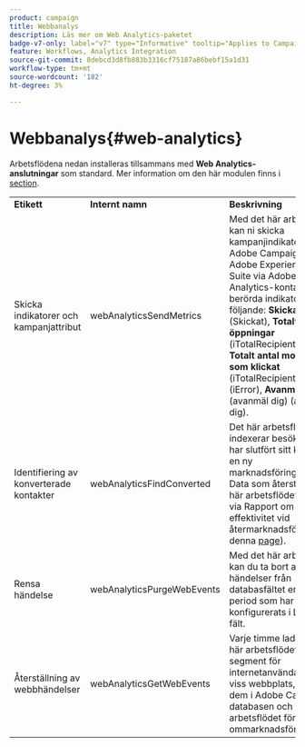 ```yaml
---
product: campaign
title: Webbanalys
description: Läs mer om Web Analytics-paketet
badge-v7-only: label="v7" type="Informative" tooltip="Applies to Campaign Classic v7 only"
feature: Workflows, Analytics Integration
source-git-commit: 8debcd3d8fb883b3316cf75187a86bebf15a1d31
workflow-type: tm+mt
source-wordcount: '182'
ht-degree: 3%

---
```



# Webbanalys{#web-analytics}



Arbetsflödena nedan installeras tillsammans med **Web Analytics-anslutningar** som standard. Mer information om den här modulen finns i [section](../../platform/using/adobe-analytics-connector.md).

<table> 
 <tbody> 
  <tr> 
   <td> <strong>Etikett</strong><br /> </td> 
   <td> <strong>Internt namn</strong><br /> </td> 
   <td> <strong>Beskrivning</strong><br /> </td> 
  </tr> 
  <tr> 
   <td> <span class="uicontrol">Skicka indikatorer och kampanjattribut</span> <br /> </td> 
   <td> <span class="uicontrol">webAnalyticsSendMetrics</span> <br /> </td> 
   <td> Med det här arbetsflödet kan ni skicka kampanjindikatorer från Adobe Campaign till Adobe Experience Cloud Suite via Adobe® Analytics-kontakten. De berörda indikatorerna är följande: <strong>Skickat</strong> (Skickat), <strong>Totalt antal öppningar</strong> (iTotalRecipientOpen), <strong>Totalt antal mottagare som klickat</strong> (iTotalRecipientClick), <strong>Fel</strong> (iError), <strong>Avanmäl dig</strong> (avanmäl dig) (avanmäl dig).<br /> </td> 
  </tr> 
  <tr> 
   <td> <span class="uicontrol">Identifiering av konverterade kontakter</span> <br /> </td> 
   <td> <span class="uicontrol">webAnalyticsFindConverted</span> <br /> </td> 
   <td> Det här arbetsflödet indexerar besökare som har slutfört sitt köp efter en ny marknadsföringskampanj. Data som återställs av det här arbetsflödet kan nås via <span class="uicontrol">Rapport om effektivitet vid återmarknadsföring</span> (Se denna <a href="../../platform/using/adobe-analytics-connector.md#creating-a-re-marketing-campaign"> page</a>). <br /> </td> 
  </tr> 
  <tr> 
   <td> <span class="uicontrol">Rensa händelse</span> <br /> </td> 
   <td> <span class="uicontrol">webAnalyticsPurgeWebEvents</span> <br /> </td> 
   <td> Med det här arbetsflödet kan du ta bort alla händelser från databasfältet enligt den period som har konfigurerats i <span class="uicontrol">Lifespan</span> fält. <br /> </td> 
  </tr> 
  <tr> 
   <td> <span class="uicontrol">Återställning av webbhändelser</span> <br /> </td> 
   <td> <span class="uicontrol">webAnalyticsGetWebEvents</span> <br /> </td> 
   <td> Varje timme laddar det här arbetsflödet ned segment för internetanvändare på en viss webbplats, placerar dem i Adobe Campaign-databasen och startar arbetsflödet för ommarknadsföring. <br /> </td> 
  </tr> 
 </tbody> 
</table>

